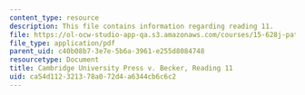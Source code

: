 ```yaml
---
content_type: resource
description: This file contains information regarding reading 11.
file: https://ol-ocw-studio-app-qa.s3.amazonaws.com/courses/15-628j-patents-copyrights-and-the-law-of-intellectual-property-spring-2013/ca54d112321378a072d4a6344cb6c6c2_MIT15_628JS13_read11.pdf
file_type: application/pdf
parent_uid: c40b08b7-3e7e-5b6a-3961-e255d8084748
resourcetype: Document
title: Cambridge University Press v. Becker, Reading 11
uid: ca54d112-3213-78a0-72d4-a6344cb6c6c2
---
```

